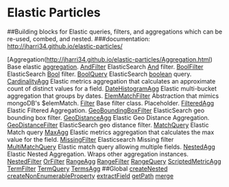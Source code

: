 # Elastic Particles
##Building blocks for Elastic queries, filters, and aggregations which can be re-used, combed, and nested.
###documentation: http://jharri34.github.io/elastic-particles/

[Aggregation(http://jharri34.github.io/elastic-particles/Aggregation.html) Base elastic [aggregation](https://www.elastic.co/guide/en/elasticsearch/reference/current/search-aggregations.html).
[AndFilter](http://jharri34.github.io/elastic-particles/AndFilter.html) ElasticSearch [And](https://www.elastic.co/guide/en/elasticsearch/reference/1.6/query-dsl-and-filter.html) filter.
[BoolFilter](http://jharri34.github.io/elastic-particles/BoolFilter.html) ElasticSearch [Bool](https://www.elastic.co/guide/en/elasticsearch/reference/current/query-dsl-bool-filter.html) filter.
[BoolQuery](http://jharri34.github.io/elastic-particles/BoolQuery.html) ElasticSearch [boolean](https://www.elastic.co/guide/en/elasticsearch/reference/current/query-dsl-bool-query.html) query.
[CardinalityAgg](http://jharri34.github.io/elastic-particles/CardinalityAgg.html) Elastic metrics aggregation that calculates an approximate count of distinct values for a field.
[DateHistogramAgg](http://jharri34.github.io/elastic-particles/DateHistogramAgg.html) Elastic multi-bucket aggregation that groups by dates.
[ElemMatchFilter](http://jharri34.github.io/elastic-particles/ElemMatchFilter.html) Abstraction that mimics mongoDB's $elemMatch.
[Filter](http://jharri34.github.io/elastic-particles/Filter.html) Base filter class. Placeholder.
[FilteredAgg](http://jharri34.github.io/elastic-particles/FilteredAgg.html) Elastic Filtered Aggregation.
[GeoBoundingBoxFilter](http://jharri34.github.io/elastic-particles/GeoBoundingBoxFilter.html) ElasticSearch geo bounding box filter.
[GeoDistanceAgg](http://jharri34.github.io/elastic-particles/GeoDistanceAgg.html) Elastic Geo Distance Aggregation.
[GeoDistanceFilter](http://jharri34.github.io/elastic-particles/GeoBoundingBoxFilter.html) ElasticSearch geo distance filter.
[MatchQuery](http://jharri34.github.io/elastic-particles/MatchQuery.html) Elastic Match query
[MaxAgg](http://jharri34.github.io/elastic-particles/MaxAgg.html) Elastic metrics aggregation that calculates the max value for the field.
[MissingFilter](http://jharri34.github.io/elastic-particles/MissingFilter.html) Elasticsearch Missing filter
[MultiMatchQuery](http://jharri34.github.io/elastic-particles/MultiMatchQuery.html) Elastic match query allowing multiple fields.
[NestedAgg](http://jharri34.github.io/elastic-particles/NestedAgg.html) Elastic Nested Aggregation. Wraps other aggregation instances.
[NestedFilter](http://jharri34.github.io/elastic-particles/NestedFilter.html)
[OrFilter](http://jharri34.github.io/elastic-particles/OrFilter.html)
[RangeAgg](http://jharri34.github.io/elastic-particles/RangeAgg.html)
[RangeFilter](http://jharri34.github.io/elastic-particles/RangeFilter.html)
[RangeQuery](http://jharri34.github.io/elastic-particles/RangeQuery.html)
[ScriptedMetricAgg](http://jharri34.github.io/elastic-particles/ScriptedMetricAgg.html)
[TermFilter](http://jharri34.github.io/elastic-particles/TermFilter.html)
[TermQuery](http://jharri34.github.io/elastic-particles/TermQuery.html)
[TermsAgg](http://jharri34.github.io/elastic-particles/TermsAgg.html)
##Global
[createNested](http://jharri34.github.io/elastic-particles/global.html#createNested)
[createNonEnumerableProperty](http://jharri34.github.io/elastic-particles/global.html#createNonEnumerableProperty)
[extractField](http://jharri34.github.io/elastic-particles/global.html#extractField)
[getPath](http://jharri34.github.io/elastic-particles/global.html#getPath)
[merge](http://jharri34.github.io/elastic-particles/global.html#merge)


